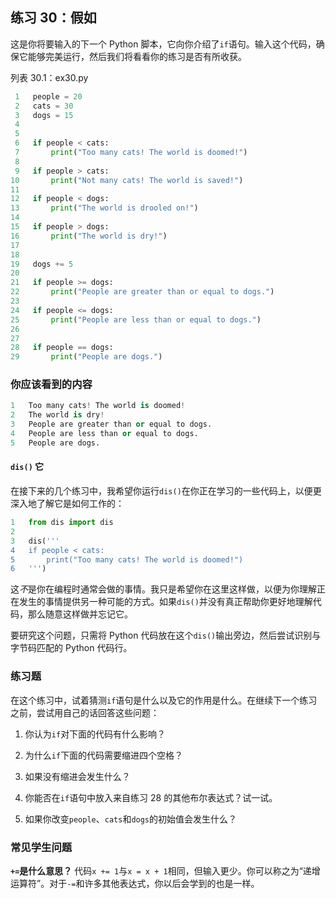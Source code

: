 ## 练习 30：假如

这是你将要输入的下一个 Python 脚本，它向你介绍了`if`语句。输入这个代码，确保它能够完美运行，然后我们将看看你的练习是否有所收获。

列表 30.1：ex30.py

```py
 1   people = 20
 2   cats = 30
 3   dogs = 15
 4
 5
 6   if people < cats:
 7       print("Too many cats! The world is doomed!")
 8
 9   if people > cats:
10       print("Not many cats! The world is saved!")
11
12   if people < dogs:
13       print("The world is drooled on!")
14
15   if people > dogs:
16       print("The world is dry!")
17
18
19   dogs += 5
20
21   if people >= dogs:
22       print("People are greater than or equal to dogs.")
23
24   if people <= dogs:
25       print("People are less than or equal to dogs.")
26
27
28   if people == dogs:
29       print("People are dogs.")
```

### 你应该看到的内容

```py
1   Too many cats! The world is doomed!
2   The world is dry!
3   People are greater than or equal to dogs.
4   People are less than or equal to dogs.
5   People are dogs.
```

#### `dis()` 它

在接下来的几个练习中，我希望你运行`dis()`在你正在学习的一些代码上，以便更深入地了解它是如何工作的：

```py
1   from dis import dis
2
3   dis('''
4   if people < cats:
5       print("Too many cats! The world is doomed!")
6   ''')
```

这*不*是你在编程时通常会做的事情。我只是希望你在这里这样做，以便为你理解正在发生的事情提供另一种可能的方式。如果`dis()`并没有真正帮助你更好地理解代码，那么随意这样做并忘记它。

要研究这个问题，只需将 Python 代码放在这个`dis()`输出旁边，然后尝试识别与字节码匹配的 Python 代码行。

### 练习题

在这个练习中，试着猜测`if`语句是什么以及它的作用是什么。在继续下一个练习之前，尝试用自己的话回答这些问题：

1.  你认为`if`对下面的代码有什么影响？

2.  为什么`if`下面的代码需要缩进四个空格？

3.  如果没有缩进会发生什么？

4.  你能否在`if`语句中放入来自练习 28 的其他布尔表达式？试一试。

5.  如果你改变`people`、`cats`和`dogs`的初始值会发生什么？

### 常见学生问题

**`+=`是什么意思？** 代码`x += 1`与`x = x + 1`相同，但输入更少。你可以称之为“递增运算符”。对于`-=`和许多其他表达式，你以后会学到的也是一样。
